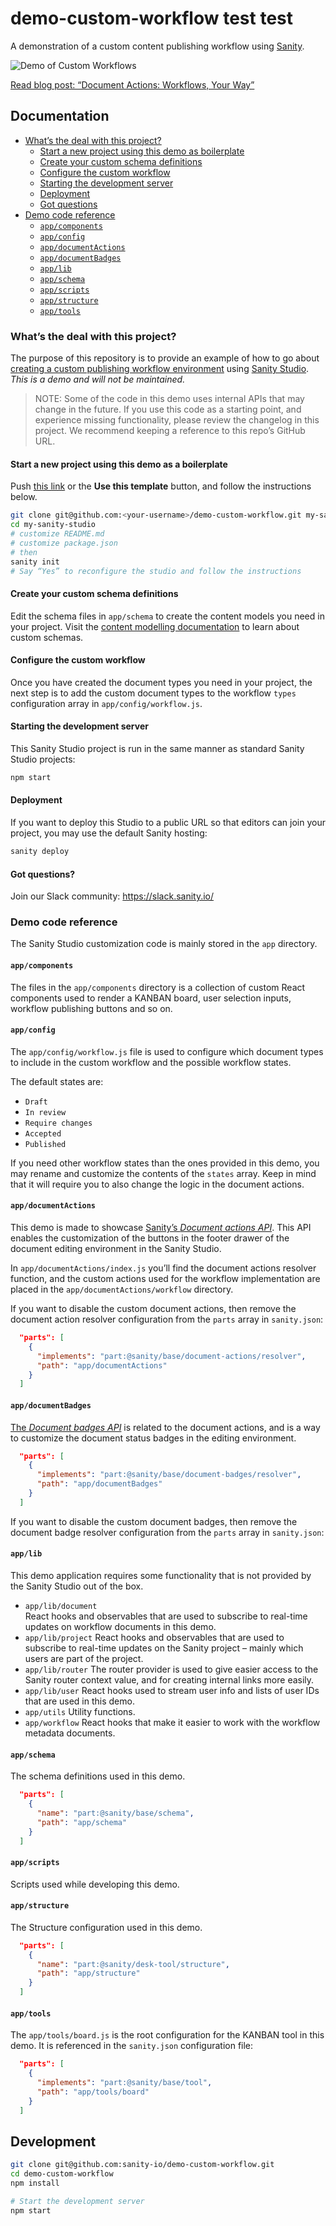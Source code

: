 # demo-custom-workflow test test

A demonstration of a custom content publishing workflow using [Sanity](https://www.sanity.io/).

![Demo of Custom Workflows](https://cdn.sanity.io/images/3do82whm/next/7b33af537679c9143e954ca601b1e73ebfb2ff48-634x356.gif)

[Read blog post: “Document Actions: Workflows, Your Way”](https://www.sanity.io/blog/releasing-document-actions-workflows-your-way)

## Documentation

- [What’s the deal with this project?](#whats-the-deal-with-this-project)
  - [Start a new project using this demo as boilerplate](#start-a-new-project-using-this-demo-as-a-boilerplate)
  - [Create your custom schema definitions](#create-your-custom-schema-definitions)
  - [Configure the custom workflow](#configure-the-custom-workflow)
  - [Starting the development server](#starting-the-development-server)
  - [Deployment](#deployment)
  - [Got questions](#got-questions)
- [Demo code reference](#demo-code-reference)
  - [`app/components`](#appcomponents)
  - [`app/config`](#appconfig)
  - [`app/documentActions`](#appdocumentactions)
  - [`app/documentBadges`](#appdocumentbadges)
  - [`app/lib`](#applib)
  - [`app/schema`](#appschema)
  - [`app/scripts`](#appscripts)
  - [`app/structure`](#appstructure)
  - [`app/tools`](#apptools)

### What’s the deal with this project?

The purpose of this repository is to provide an example of how to go about [creating a custom publishing workflow environment](https://www.sanity.io/docs/custom-workflows) using [Sanity Studio](https://www.sanity.io/docs/sanity-studio). _This is a demo and will not be maintained._ 

> NOTE: Some of the code in this demo uses internal APIs that may change in the future. If you use this code as a starting point, and experience missing functionality, please review the changelog in this project. We recommend keeping a reference to this repo’s GitHub URL.

#### Start a new project using this demo as a boilerplate


Push [this link](https://github.com/sanity-io/demo-custom-workflow/generate) or the **Use this template** button, and follow the instructions below.


```sh
git clone git@github.com:<your-username>/demo-custom-workflow.git my-sanity-studio
cd my-sanity-studio
# customize README.md
# customize package.json
# then
sanity init
# Say “Yes” to reconfigure the studio and follow the instructions
```

#### Create your custom schema definitions

Edit the schema files in `app/schema` to create the content models you need in your project. Visit the [content modelling documentation](https://www.sanity.io/docs/content-modelling) to learn about custom schemas.

#### Configure the custom workflow

Once you have created the document types you need in your project, the next step is to add the custom document types to the workflow `types` configuration array in `app/config/workflow.js`.

#### Starting the development server

This Sanity Studio project is run in the same manner as standard Sanity Studio projects:

```sh
npm start
```

#### Deployment

If you want to deploy this Studio to a public URL so that editors can join your project, you may use the default Sanity hosting:

```sh
sanity deploy
```

#### Got questions?

Join our Slack community: https://slack.sanity.io/

### Demo code reference

The Sanity Studio customization code is mainly stored in the `app` directory.

#### `app/components`

The files in the `app/components` directory is a collection of custom React components used to render a KANBAN board, user selection inputs, workflow publishing buttons and so on.

#### `app/config`

The `app/config/workflow.js` file is used to configure which document types to include in the custom workflow and the possible workflow states.

The default states are:

- `Draft`
- `In review`
- `Require changes`
- `Accepted`
- `Published`

If you need other workflow states than the ones provided in this demo, you may rename and customize the contents of the `states` array. Keep in mind that it will require you to also change the logic in the document actions.

#### `app/documentActions`

This demo is made to showcase [Sanity’s _Document actions API_](https://www.sanity.io/docs/document-actions-api). This API enables the customization of the buttons in the footer drawer of the document editing environment in the Sanity Studio.

In `app/documentActions/index.js` you’ll find the document actions resolver function, and the custom actions used for the workflow implementation are placed in the `app/documentActions/workflow` directory.

If you want to disable the custom document actions, then remove the document action resolver configuration from the `parts` array in `sanity.json`:

```json
  "parts": [
    {
      "implements": "part:@sanity/base/document-actions/resolver",
      "path": "app/documentActions"
    }
  ]
```

#### `app/documentBadges`

[The _Document badges API_](https://www.sanity.io/docs/custom-document-badges) is related to the document actions, and is a way to customize the document status badges in the editing environment.

```json
  "parts": [
    {
      "implements": "part:@sanity/base/document-badges/resolver",
      "path": "app/documentBadges"
    }
  ]
```

If you want to disable the custom document badges, then remove the document badge resolver configuration from the `parts` array in `sanity.json`:

#### `app/lib`

This demo application requires some functionality that is not provided by the Sanity Studio out of the box.

- `app/lib/document`  
  React hooks and observables that are used to subscribe to real-time updates on workflow documents in this demo.
- `app/lib/project`
  React hooks and observables that are used to subscribe to real-time updates on the Sanity project – mainly which users are part of the project.
- `app/lib/router`
  The router provider is used to give easier access to the Sanity router context value, and for creating internal links more easily.
- `app/lib/user`
  React hooks used to stream user info and lists of user IDs that are used in this demo.
- `app/utils`
  Utility functions.
- `app/workflow`
  React hooks that make it easier to work with the workflow metadata documents.

#### `app/schema`

The schema definitions used in this demo.

```json
  "parts": [
    {
      "name": "part:@sanity/base/schema",
      "path": "app/schema"
    }
  ]
```

#### `app/scripts`

Scripts used while developing this demo.

#### `app/structure`

The Structure configuration used in this demo.

```json
  "parts": [
    {
      "name": "part:@sanity/desk-tool/structure",
      "path": "app/structure"
    }
  ]
```

#### `app/tools`

The `app/tools/board.js` is the root configuration for the KANBAN tool in this demo. It is referenced in the `sanity.json` configuration file:

```json
  "parts": [
    {
      "implements": "part:@sanity/base/tool",
      "path": "app/tools/board"
    }
  ]
```


## Development

```sh
git clone git@github.com:sanity-io/demo-custom-workflow.git
cd demo-custom-workflow
npm install

# Start the development server
npm start
```
